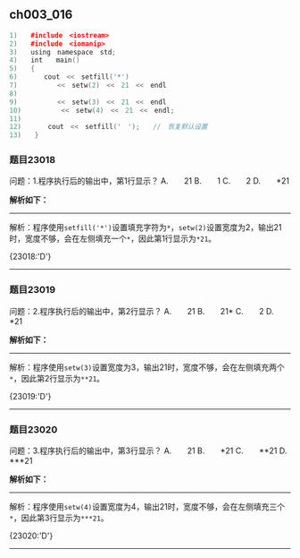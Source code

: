 ## ch003_016
``` c++
1)　　#include　<iostream>
2)　　#include　<iomanip>
3)　　using　namespace　std;
4)　　int　　main()
5)　　{
6)　　　　cout　<<　setfill('*')
7)　　　　　　<<　setw(2)　<<　21　<<　endl
8)　　
9)　　　　　　<<　setw(3)　<<　21　<<　endl
10)　　　　　　<<　setw(4)　<<　21　<<　endl;
11)　　
12)　　　　cout　<<　setfill('　');　　//　恢复默认设置
13)　　}

```
### 题目23018
问题：1.程序执行后的输出中，第1行显示？
A.　　21
B.　　1
C.　　2
D.　　*21


**解析如下：**

------

解析：程序使用`setfill('*')`设置填充字符为`*`，`setw(2)`设置宽度为2，输出21时，宽度不够，会在左侧填充一个`*`，因此第1行显示为`*21`。

{23018:'D'}

------

### 题目23019
问题：2.程序执行后的输出中，第2行显示？
A.　　21
B.　　21*
C.　　2
D.　　*21


**解析如下：**

------

解析：程序使用`setw(3)`设置宽度为3，输出21时，宽度不够，会在左侧填充两个`*`，因此第2行显示为`**21`。

{23019:'D'}

------

### 题目23020
问题：3.程序执行后的输出中，第3行显示？
A.　　21
B.　　*21
C.　　**21
D.　　***21


**解析如下：**

------

解析：程序使用`setw(4)`设置宽度为4，输出21时，宽度不够，会在左侧填充三个`*`，因此第3行显示为`***21`。

{23020:'D'}

------

